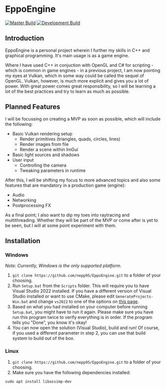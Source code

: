 # EppoEngine
[![Master Build](https://github.com/nepp95/EppoEngine/actions/workflows/ci-master.yml/badge.svg?branch=master)](https://github.com/nepp95/EppoEngine/actions/workflows/ci-master.yml)
[![Development Build](https://github.com/nepp95/EppoEngine/actions/workflows/ci-develop.yml/badge.svg?branch=develop)](https://github.com/nepp95/EppoEngine/actions/workflows/ci-develop.yml)

## Introduction

EppoEngine is a personal project wherein I further my skills in C++ and graphical programming. It's main usage is as a game engine.

Where I have used C++ in conjuction with OpenGL and C# for scripting - which is common in game engines - in a previous project, I am now pointing my eyes at Vulkan, which in some way could be called the sequel of OpenGL. Vulkan, however, is much more explicit and gives you a lot of power. With great power comes great responsibility, so I will be learning a lot of the best practices and try to learn as much as possible.

## Planned Features

I will be focussing on creating a MVP as soon as possible, which will include the following:
- Basic Vulkan rendering setup
    - Render primitives (triangles, quads, circles, lines)
    - Render images from file
    - Render a scene within ImGui
- Basic light sources and shadows
- User input
    - Controlling the camera
    - Tweaking parameters in runtime

After this, I will be shifting my focus to more advanced topics and also some features that are mandatory in a production game (engine):
- Audio
- Networking
- Postprocessing FX

As a final point; I also want to dip my toes into raytracing and multithreading. Whether they will be part of the MVP or come after is yet to be seen, but I will at some point experiment with them.

## Installation

### Windows
*Note: Currently, Windows is the only supported platform.*

1. `git clone https://github.com/nepp95/EppoEngine.git` to a folder of your choosing.
2. Run `Setup.bat` from the `Scripts` folder.
This will require you to have Visual Studio 2022 installed. If you have a different version of Visual Studio installed or want to use CMake, please edit `GenerateProjects-Win.bat` and change `vs2022` to one of the options on [this page](https://premake.github.io/docs/Using-Premake).
3. Based on what you had installed on your computer before running `Setup.bat`, you might have to run it again. Please make sure you have run this program twice to verify everything is in order. If the program tells you "Done", you know it's okay!
4. You can now open the solution (Visual Studio), build and run! Of course, if you used a different parameter in step 2, you can use that build system to build out of the box.

### Linux
1. `git clone https://github.com/nepp95/EppoEngine.git` to a folder of your choosing.
2. Make sure you have the following dependencies installed:
```
sudo apt install libassimp-dev
```
